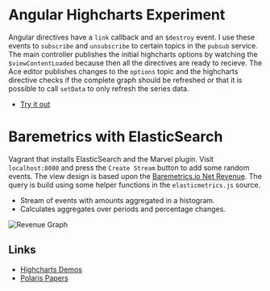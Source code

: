 # Angular Highcharts Experiment

Angular directives have a `link` callback and an `$destroy` event. I use these events to `subscribe` and `unsubscribe` to certain topics in the `pubsub` service. The main controller publishes the initial highcharts options by watching the `$viewContentLoaded` because then all the directives are ready to recieve. The Ace editor publishes changes to the `options` topic and the highcharts directive checks if the complete graph should be refreshed or that it is possible to call `setData` to only refresh the series data.

* [Try it out](http://sanderhahn.github.io/angular-highcharts/)

# Baremetrics with ElasticSearch

Vagrant that installs ElasticSearch and the Marvel plugin. Visit `localhost:8080` and press the `Create Stream` button to add some random events. The view design is based upon the [Baremetrics.io Net Revenue](https://demo.baremetrics.io/stats/net_revenue). The query is build using some helper functions in the `elasticmetrics.js` source.

* Stream of events with amounts aggregated in a histogram.
* Calculates aggregates over periods and percentage changes.

![Revenue Graph](http://sanderhahn.github.io/angular-highcharts/images/revenue.png?1)

## Links

* [Highcharts Demos](http://www.highcharts.com/demo)
* [Polaris Papers](http://www.graphics.stanford.edu/projects//polaris/)
